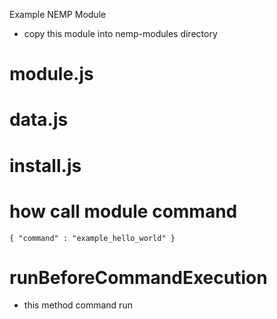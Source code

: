 Example NEMP Module
- copy this module into nemp-modules directory

# module.js

# data.js

# install.js

# how call module command
```{ "command" : "example_hello_world" }```

# runBeforeCommandExecution
- this method command run
